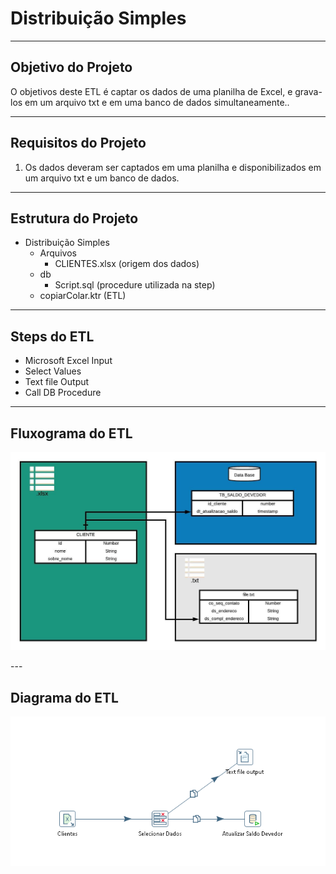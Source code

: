 # Distribuição Simples

---

## Objetivo do Projeto

O objetivos deste ETL é captar os dados de uma planilha de Excel, e grava-los em um arquivo txt e em uma banco de dados simultaneamente..

---

## Requisitos do Projeto

1. Os dados deveram ser captados em uma planilha e disponibilizados em um arquivo txt e um banco de dados.

---

## Estrutura do Projeto

- Distribuição Simples
    - Arquivos
        - CLIENTES.xlsx (origem dos dados)
    - db
        - Script.sql (procedure utilizada na step)
    - copiarColar.ktr (ETL)

---

## Steps do ETL

- Microsoft Excel Input
- Select Values
- Text file Output
- Call DB Procedure

---

## Fluxograma do ETL

<p align="center">
  <img src="Fluxograma_ETL.jpeg" >
</p>
---

## Diagrama do ETL

<p align="center">
  <img src="Diagrama_ETL.png" >
</p>
